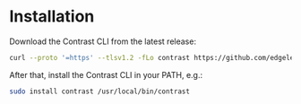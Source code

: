# Installation

Download the Contrast CLI from the latest release:

```bash
curl --proto '=https' --tlsv1.2 -fLo contrast https://github.com/edgelesssys/contrast/releases/download/v1.4.0/contrast
```

After that, install the Contrast CLI in your PATH, e.g.:

```bash
sudo install contrast /usr/local/bin/contrast
```
